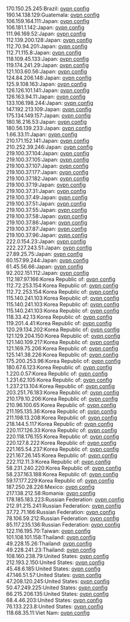 170.150.25.245:Brazil: [ovpn config](vpn/170_150_25_245.ovpn)  
190.14.138.129:Guatemala: [ovpn config](vpn/190_14_138_129.ovpn)  
106.159.164.111:Japan: [ovpn config](vpn/106_159_164_111.ovpn)  
106.181.1.142:Japan: [ovpn config](vpn/106_181_1_142.ovpn)  
111.96.169.52:Japan: [ovpn config](vpn/111_96_169_52.ovpn)  
112.139.200.128:Japan: [ovpn config](vpn/112_139_200_128.ovpn)  
112.70.94.201:Japan: [ovpn config](vpn/112_70_94_201.ovpn)  
112.71.115.8:Japan: [ovpn config](vpn/112_71_115_8.ovpn)  
118.109.45.133:Japan: [ovpn config](vpn/118_109_45_133.ovpn)  
119.174.241.29:Japan: [ovpn config](vpn/119_174_241_29.ovpn)  
121.103.60.56:Japan: [ovpn config](vpn/121_103_60_56.ovpn)  
124.84.206.148:Japan: [ovpn config](vpn/124_84_206_148.ovpn)  
125.9.108.163:Japan: [ovpn config](vpn/125_9_108_163.ovpn)  
126.126.101.141:Japan: [ovpn config](vpn/126_126_101_141.ovpn)  
126.163.94.11:Japan: [ovpn config](vpn/126_163_94_11.ovpn)  
133.106.198.244:Japan: [ovpn config](vpn/133_106_198_244.ovpn)  
147.192.213.109:Japan: [ovpn config](vpn/147_192_213_109.ovpn)  
175.134.149.157:Japan: [ovpn config](vpn/175_134_149_157.ovpn)  
180.16.216.53:Japan: [ovpn config](vpn/180_16_216_53.ovpn)  
180.56.139.233:Japan: [ovpn config](vpn/180_56_139_233.ovpn)  
1.66.33.11:Japan: [ovpn config](vpn/1_66_33_11.ovpn)  
210.171.152.141:Japan: [ovpn config](vpn/210_171_152_141.ovpn)  
210.252.39.246:Japan: [ovpn config](vpn/210_252_39_246.ovpn)  
219.100.37.104:Japan: [ovpn config](vpn/219_100_37_104.ovpn)  
219.100.37.105:Japan: [ovpn config](vpn/219_100_37_105.ovpn)  
219.100.37.107:Japan: [ovpn config](vpn/219_100_37_107.ovpn)  
219.100.37.177:Japan: [ovpn config](vpn/219_100_37_177.ovpn)  
219.100.37.182:Japan: [ovpn config](vpn/219_100_37_182.ovpn)  
219.100.37.19:Japan: [ovpn config](vpn/219_100_37_19.ovpn)  
219.100.37.31:Japan: [ovpn config](vpn/219_100_37_31.ovpn)  
219.100.37.49:Japan: [ovpn config](vpn/219_100_37_49.ovpn)  
219.100.37.51:Japan: [ovpn config](vpn/219_100_37_51.ovpn)  
219.100.37.55:Japan: [ovpn config](vpn/219_100_37_55.ovpn)  
219.100.37.58:Japan: [ovpn config](vpn/219_100_37_58.ovpn)  
219.100.37.86:Japan: [ovpn config](vpn/219_100_37_86.ovpn)  
219.100.37.87:Japan: [ovpn config](vpn/219_100_37_87.ovpn)  
219.100.37.96:Japan: [ovpn config](vpn/219_100_37_96.ovpn)  
222.0.154.23:Japan: [ovpn config](vpn/222_0_154_23.ovpn)  
222.227.243.51:Japan: [ovpn config](vpn/222_227_243_51.ovpn)  
27.89.25.75:Japan: [ovpn config](vpn/27_89_25_75.ovpn)  
60.157.99.244:Japan: [ovpn config](vpn/60_157_99_244.ovpn)  
61.45.56.66:Japan: [ovpn config](vpn/61_45_56_66.ovpn)  
92.202.151.112:Japan: [ovpn config](vpn/92_202_151_112.ovpn)  
112.187.97.166:Korea Republic of: [ovpn config](vpn/112_187_97_166.ovpn)  
112.72.253.154:Korea Republic of: [ovpn config](vpn/112_72_253_154.ovpn)  
112.72.253.154:Korea Republic of: [ovpn config](vpn/112_72_253_154.ovpn)  
115.140.241.103:Korea Republic of: [ovpn config](vpn/115_140_241_103.ovpn)  
115.140.241.103:Korea Republic of: [ovpn config](vpn/115_140_241_103.ovpn)  
115.140.241.103:Korea Republic of: [ovpn config](vpn/115_140_241_103.ovpn)  
118.33.42.13:Korea Republic of: [ovpn config](vpn/118_33_42_13.ovpn)  
119.201.4.41:Korea Republic of: [ovpn config](vpn/119_201_4_41.ovpn)  
120.29.134.202:Korea Republic of: [ovpn config](vpn/120_29_134_202.ovpn)  
121.129.204.150:Korea Republic of: [ovpn config](vpn/121_129_204_150.ovpn)  
121.140.109.217:Korea Republic of: [ovpn config](vpn/121_140_109_217.ovpn)  
121.169.75.206:Korea Republic of: [ovpn config](vpn/121_169_75_206.ovpn)  
125.141.38.226:Korea Republic of: [ovpn config](vpn/125_141_38_226.ovpn)  
175.200.253.96:Korea Republic of: [ovpn config](vpn/175_200_253_96.ovpn)  
180.67.6.123:Korea Republic of: [ovpn config](vpn/180_67_6_123.ovpn)  
1.220.0.57:Korea Republic of: [ovpn config](vpn/1_220_0_57.ovpn)  
1.231.62.105:Korea Republic of: [ovpn config](vpn/1_231_62_105.ovpn)  
1.237.213.104:Korea Republic of: [ovpn config](vpn/1_237_213_104.ovpn)  
203.251.76.183:Korea Republic of: [ovpn config](vpn/203_251_76_183.ovpn)  
210.179.10.206:Korea Republic of: [ovpn config](vpn/210_179_10_206.ovpn)  
210.96.100.65:Korea Republic of: [ovpn config](vpn/210_96_100_65.ovpn)  
211.195.135.36:Korea Republic of: [ovpn config](vpn/211_195_135_36.ovpn)  
211.198.13.208:Korea Republic of: [ovpn config](vpn/211_198_13_208.ovpn)  
218.144.5.117:Korea Republic of: [ovpn config](vpn/218_144_5_117.ovpn)  
220.117.126.33:Korea Republic of: [ovpn config](vpn/220_117_126_33.ovpn)  
220.118.176.155:Korea Republic of: [ovpn config](vpn/220_118_176_155.ovpn)  
220.127.8.222:Korea Republic of: [ovpn config](vpn/220_127_8_222.ovpn)  
221.165.54.237:Korea Republic of: [ovpn config](vpn/221_165_54_237.ovpn)  
221.167.26.145:Korea Republic of: [ovpn config](vpn/221_167_26_145.ovpn)  
222.112.11.3:Korea Republic of: [ovpn config](vpn/222_112_11_3.ovpn)  
58.231.240.220:Korea Republic of: [ovpn config](vpn/58_231_240_220.ovpn)  
58.237.163.188:Korea Republic of: [ovpn config](vpn/58_237_163_188.ovpn)  
59.17.177.229:Korea Republic of: [ovpn config](vpn/59_17_177_229.ovpn)  
187.250.28.226:Mexico: [ovpn config](vpn/187_250_28_226.ovpn)  
217.138.212.58:Romania: [ovpn config](vpn/217_138_212_58.ovpn)  
178.185.183.223:Russian Federation: [ovpn config](vpn/178_185_183_223.ovpn)  
212.91.215.241:Russian Federation: [ovpn config](vpn/212_91_215_241.ovpn)  
37.72.71.166:Russian Federation: [ovpn config](vpn/37_72_71_166.ovpn)  
78.106.59.212:Russian Federation: [ovpn config](vpn/78_106_59_212.ovpn)  
85.117.235.136:Russian Federation: [ovpn config](vpn/85_117_235_136.ovpn)  
122.116.195.70:Taiwan: [ovpn config](vpn/122_116_195_70.ovpn)  
101.108.101.158:Thailand: [ovpn config](vpn/101_108_101_158.ovpn)  
49.228.15.26:Thailand: [ovpn config](vpn/49_228_15_26.ovpn)  
49.228.241.23:Thailand: [ovpn config](vpn/49_228_241_23.ovpn)  
108.160.238.79:United States: [ovpn config](vpn/108_160_238_79.ovpn)  
212.193.2.150:United States: [ovpn config](vpn/212_193_2_150.ovpn)  
45.48.6.185:United States: [ovpn config](vpn/45_48_6_185.ovpn)  
47.146.51.57:United States: [ovpn config](vpn/47_146_51_57.ovpn)  
47.208.120.245:United States: [ovpn config](vpn/47_208_120_245.ovpn)  
50.47.249.225:United States: [ovpn config](vpn/50_47_249_225.ovpn)  
66.215.206.135:United States: [ovpn config](vpn/66_215_206_135.ovpn)  
68.4.46.203:United States: [ovpn config](vpn/68_4_46_203.ovpn)  
76.133.223.8:United States: [ovpn config](vpn/76_133_223_8.ovpn)  
118.68.35.11:Viet Nam: [ovpn config](vpn/118_68_35_11.ovpn)  
